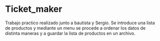 # Ticket_maker
Trabajo practico realizado junto a bautista y Sergio. Se introduce una lista de productos y mediante un menu se procede a ordenar los datos de distinta maneras y a guardar la lista de productos en un archivo.
